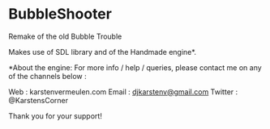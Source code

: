 # BubbleShooter
Remake of the old Bubble Trouble

Makes use of SDL library and of the Handmade engine*.


*About the engine:
For more info / help / queries, please contact me on any of the channels below :

Web     : karstenvermeulen.com
Email   : djkarstenv@gmail.com
Twitter : @KarstensCorner



Thank you for your support!
